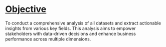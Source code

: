 # <u>Objective</u>
To conduct a comprehensive analysis of all datasets and extract actionable insights from various key fields. This analysis aims to empower stakeholders with data-driven decisions and enhance business 
performance across multiple dimensions.


